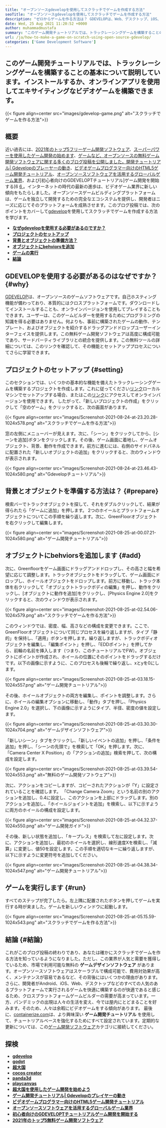 ```yaml
---
title: "オープンソースgdevelopを使用してスクラッチでゲームを作成する方法" 
seoTitle: "オープンソースgdevelopを使用してスクラッチでゲームを作成する方法" 
description: "ゼロからゲームを作る方法は？ GDEVELOPは、Web、デスクトップ、iOS、Androidのビデオゲームを構築するために、多くのコンポーネントと動作を備えた論理的なUIを提供します。" 
date: Wed, 25 Aug 2021 11:20:52 +0000
author: muhammadmustafa
summary: "このゲーム開発チュートリアルでは、トラックレーシングゲームを構築することの基本について説明しています。インストールするか、オンラインアプリを使用してエキサイティングなビデオゲームを構築できます。" 
url: /ja/how-to-make-a-game-on-scratch-using-open-source-gdevelop/
categories: ['Game Development Software']
---
```


## このゲーム開発チュートリアルでは、トラックレーシングゲームを構築することの基本について説明しています。インストールするか、オンラインアプリを使用してエキサイティングなビデオゲームを構築できます。

{{< figure align=center src="images/gdevelop-game.png" alt="スクラッチでゲームを作る方法">}}


## **概要** 
近い過去には、[2021年のトップ5フリーゲーム開発ソフトウェア][1]、[スーパーパワーを使用したゲーム開発の始めます][2]、[ゲームなど、オープンソースの無料ゲーム開発ソフトウェアに関する多くのブログ投稿を公開しました。開発チュートリアル| Gdevelopのプレーヤーの動き][3]、[ビデオゲームプログラマー向けのHTML5ゲーム開発チュートリアル][4]、[オープンソースソフトウェアを活用するグローバルゲーム業界][5]、および[初心者向けのGDEVELOPTチュートリアル]ゲーム開発を開始する[6 [6 ]。インターネットの時代の最新の進歩は、ビデオゲーム業界に新しい傾向をもたらしました。オープンソースゲームビルディングプラットフォームは、ゲームを独立して開発するための完全なエコシステムを提供し、開発者はニーズに応じてそのプラットフォームを成熟させます。このブログ投稿では、次のポイントをカバーして[gdevelop][7]を使用してスクラッチでゲームを作成する方法を学びます。
* **[なぜgdevelopを使用する必要があるのですか？][8]** 
* **[プロジェクトのセットアップ][9]** 
* **[背景とオブジェクトの準備方法？][10]** 
* **[オブジェクトにbehviorsを追加][11]** 
* **[ゲームの実行][12]** 
* **[結論][13]** 

## GDEVELOPを使用する必要があるのはなぜですか？ {#why}

[GDEVELOP][7]は、オープンソースのゲームソフトウェアです。自己ホスティング機能が備わっており、本質的にはクロスプラットフォームです。ダウンロードしてインストールすることも、オンラインバージョンを使用してプレイすることもできます。ユーザーは、このゲームビルダーを使用するためにプログラミングの知識を得る必要はありません。何よりも、事前に構築されたゲームの動作、テンプレート、およびオブジェクトを紹介するドラッグアンドドロップユーザーインターフェイスを提供します。この無料ゲーム開発ソフトウェアは高度に構成可能であり、サードパーティライブラリとの統合を提供します。この無料ツールの詳細については、このリンクを確認して、その機能とセットアッププロセスについてさらに学習できます。

## プロジェクトのセットアップ {#setting}

このセクションでは、いくつかの基本的な機能を備えたトラックレーシングゲームを構築するプロジェクトを作成します。これに従ってください[リンク][6]ローカルマシンでセットアップする場合、またはこの[リンク][14]にアクセスしてオンラインバージョンを使用できます。
したがって、「新しいプロジェクトの作成」をクリックして「空のゲーム」をクリックすると、次の画面があります。

{{< figure align=center src="images/Screenshot-2021-08-24-at-23.20.28-1024x578.png" alt="スクラッチでゲームを作る方法">}}

窓の左側にメニューバーが見えます。次に、「シーン」をクリックしてから、[シーンを追加]ボタンをクリックします。その後、ゲーム画面に着地し、ゲームオブジェクト、背景、動作を作成できます。前方に進むには、右側のサイドパネルに配置された「新しいオブジェクトの追加」をクリックすると、次のウィンドウが表示されます。

{{< figure align=center src="images/Screenshot-2021-08-24-at-23.46.43-1024x580.png" alt="Gdevelopチュートリアル">}}


## 背景とオブジェクトを準備する方法は？ {#prepare}

検索バーでトラックオブジェクトを探して、それをダブルクリックして、結果が得られたら「ゲームに追加」を押します。 2つのホイールとプラットフォームオブジェクトについてこの手順を繰り返します。次に、GreenFloorオブジェクトを右クリックして編集します。

{{< figure align=center src="images/Screenshot-2021-08-25-at-00.07.21-1024x580.png" alt="ゲーム開発チュートリアル">}}


## オブジェクトにbehviorsを追加します {#add}

次に、Greenfloorをゲーム画面にドラッグアンドドロップし、その高さと幅を希望に応じて調整します。トラックオブジェクトをドラッグして、ゲーム画面にドロップし、ホイールオブジェクトをドロップします。前方に移動し、トラック本体を右クリックして「オブジェクトトラックボディの編集」を押し、動作をクリックし、[オブジェクトに動作を追加]をクリックし、[Physics Engine 2.0]をクリックすると、次のウィンドウが表示されます。

{{< figure align=center src="images/Screenshot-2021-08-25-at-02.54.06-1024x579.png" alt="スクラッチでゲームを作る方法">}}

このウィンドウでは、密度、幅、高さなどの構成を変更できます。ここで、GreenFloorオブジェクトについて同じプロセスを繰り返しますが、タイプ「静的」を保持し、「適用」ボタンを押します。繰り返しますが、トラックボディオブジェクトを編集し、「編集ポイント」を押し、「EDDポイント」を押してから、前輪の名前を挿入します（つまり、このチュートリアルでFW）。オブジェクトにポイントが作成され、ホイールの位置にそのポイントをドラッグするだけです。以下の画像に示すように、このプロセスも後輪で繰り返し、xとyを0にします。

{{< figure align=center src="images/Screenshot-2021-08-25-at-03.18.15-1024x557.png" alt="ゲーム開発チュートリアル">}}

その後、ホイールオブジェクトの両方を編集し、ポイントを調整します。さらに、ホイールの編集オプションに移動し、「動作」タブを押し、「Physics Engine 2.0」を選択し、下の画像に示すようにタイプ、半径、密度の値を設定します。

{{< figure align=center src="images/Screenshot-2021-08-25-at-03.30.30-1024x704.png" alt="ゲームデザインソフトウェア">}}

「新しいシーン」タブをクリックし、「新しいイベントの追加」を押し、「条件を追加」を押し、「シーンの先頭で」を検索して「OK」を押します。次に、「Camera Center X Position」の「アクションの追加」検索を押して、次の構成を設定します。

{{< figure align=center src="images/Screenshot-2021-08-25-at-03.39.54-1024x553.png" alt="無料のゲーム開発ソフトウェア">}}

次に、アクションをコピーしますが、コピーされたアクションが「Y」に設定されていることを確認します。 「Change Camera Zoom」という名前の別のアクションを追加し、0.4に設定し、このアクションを上部にドラッグします。別のアクションを追加し、「ホイールジョイントを追加」を検索し、以下に示すように両方のホイールの構成を設定します。

{{< figure align=center src="images/Screenshot-2021-08-25-at-04.32.37-1024x550.png" alt="ゲーム開発ガイド">}}

その後、新しい状態を追加し、「キープレス」を検索して左に設定します。次に、アクションを追加し、最初のホイールを選択し、線形速度Xを検索し、「減算」に変更し、値50を設定します。この手順を適切なキーに繰り返しますが、以下に示すように変更符号を追加してください。

{{< figure align=center src="images/Screenshot-2021-08-25-at-04.38.34-1024x547.png" alt="ゲーム開発チュートリアル">}}


## ゲームを実行します {#run}

すべてのステップが完了したら。左上隅に配置されたボタンを押してゲームを実行する時が来ました。ゲームを新しいウィンドウに起動します。

{{< figure align=center src="images/Screenshot-2021-08-25-at-05.15.59-1024x543.png" alt="スクラッチでゲームを作る方法">}}


## 結論 {#結論}

これがこのブログ投稿の終わりであり、あなたは確かにスクラッチでゲームを作る方法を知っているようになりました。ただし、この業界が人気と需要を獲得しているため、市場で利用可能な無料の **ゲームデザインソフトウェア** があります。オープンソースソフトウェアはスケーラブルで構成可能で、費用対効果が高く、メンテナンスが容易であるなど、その背後にはいくつかの理由があります。さらに、開発者がAndroid、iOS、Web、デスクトップなどのすべての人気のあるプラットフォームで実行されるゲームを快適に構築するのが快適であると感じるため、クロスプラットフォームゲームビルダーの需要が高まっています。一方、パンデミックの出現は人々の生活を変え、今では屋内にとどまることを好みます。そのため、人々は余暇にビデオゲームをする傾向があります。
最後に、[containerize.com][15]は、より興味深い **ゲーム開発チュートリアル** を使用して、チュートリアルベースを強化するためにすべて設定されています。定期的な更新については、この[ゲーム開発ソフトウェア][16]カテゴリに接続してください。

## 探検
* **[gdevelop][7]** 
* **[godot][17]** 
* **[超大国][18]** 
* **[cocos creator][19]** 
* **[panda3d][20]** 
* **[playcanvas][21]** 
* **[超大国を使用したゲーム開発を始めよう][2]** 
* **[ゲーム開発チュートリアル| Gdevelopのプレイヤーの動き][3]** 
* **[ビデオゲームプログラマー向けのHTML5ゲーム開発チュートリアル][4]** 
* **[オープンソースソフトウェアを活用するグローバルゲーム業界][5]** 
* **[初心者向けのGDEVELOPTチュートリアルゲーム開発を開始する][6]** 
* [ **2021年のトップ5無料ゲーム開発ソフトウェア** ][1]



[1]: https://blog.containerize.com/game-development-software/top-5-free-game-development-software-in-the-year-2021/
[2]: https://blog.containerize.com/game-development-software/superpowers-animation-getting-started-with-game-development/
[3]: https://blog.containerize.com/game-development-software/game-development-tutorial-player-movement-in-gdevelop/
[4]: https://blog.containerize.com/2021/05/19/html5-game-development-tutorial-for-video-game-programmers/
[5]: https://blog.containerize.com/game-development-software/how-global-gaming-market-leveraging-open-source-software/
[6]: https://blog.containerize.com/game-development-software/game-development-tutorial-player-movement-in-gdevelop/
[7]: https://products.containerize.com/game-development-software/gdevelop/
[8]: #why
[9]: #setting
[10]: #prepare
[11]: #add
[12]: #run
[13]: #Conclusion
[14]: https://editor.gdevelop-app.com/
[15]: https://www.containerize.com/
[16]: https://products.containerize.com/game-development-software/
[17]: https://products.containerize.com/game-development-software/godot/
[18]: https://products.containerize.com/game-development-software/superpowers/
[19]: https://products.containerize.com/game-development-software/cocos-creator/
[20]: https://products.containerize.com/game-development-software/panda3d/
[21]: https://products.containerize.com/game-development-software/playcanvas/
